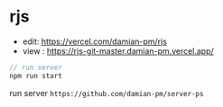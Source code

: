 # rjs

* edit: https://vercel.com/damian-pm/rjs
* view : https://rjs-git-master.damian-pm.vercel.app/

```js
// run server
npm run start
```

run server
``https://github.com/damian-pm/server-ps``